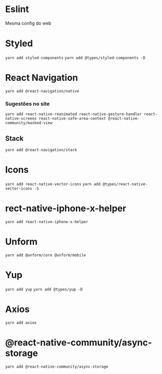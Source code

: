 # Eslint
  Mesma config do web

# Styled
  `yarn add styled-components`
  `yarn add @types/styled-components -D`

# React Navigation
  `yarn add @react-navigation/native`

  ### Sugestões no site
  `yarn add react-native-reanimated react-native-gesture-handler react-native-screens react-native-safe-area-context @react-native-community/masked-view`

  ## Stack
  `yarn add @react-navigation/stack`


# Icons
  `yarn add react-native-vector-icons`
  `yarn add @types/react-native-vector-icons -S`


# rect-native-iphone-x-helper
`yarn add react-native-iphone-x-helper`


# Unform
`yarn add @unform/core @unform/mobile`


# Yup
`yarn add yup`
`yarn add @types/yup -D`


# Axios
`yarn add axios`

# @react-native-community/async-storage
`yarn add @react-native-community/async-storage`
